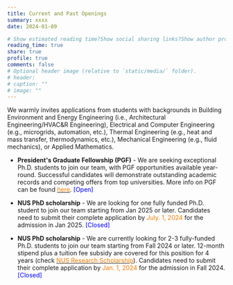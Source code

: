 ```yaml
---
title: Current and Past Openings
summary: xxxx
date: 2024-01-09

# Show estimated reading time?Show social sharing links?Show author profile?Show comments?
reading_time: true
share: true  
profile: true
comments: false
# Optional header image (relative to `static/media/` folder).
# header:  
# caption: ""  
# image: "" 
---
```

We warmly invites applications from students with backgrounds in Building Environment and Energy Engineering (i.e., Architectural Engineering/HVAC&R Engineering),  Electrical and Computer Engineering (e.g., microgrids, automation, etc.), Thermal Engineering (e.g., heat and mass transfer, thermodynamics, etc.), Mechanical Engineering (e.g., fluid mechanics), or Applied Mathematics. 

- **President's Graduate Fellowship (PGF)** - We are seeking exceptional Ph.D. students to join our team, with PGF opportunities available year-round. Successful candidates will demonstrate outstanding academic records and competing offers from top universities. More info on PGF can be found [<span style="color:#EF7C00">here</span>](https://nusgs.nus.edu.sg/scholarships/presidents-graduate-fellowship/). <span style="color:#0000FF">[Open]</span>

- **NUS PhD scholarship** - We are looking for one fully funded Ph.D. student to join our team starting from Jan 2025 or later. Candidates need to submit their complete application by <span style="color:#EF7C00">July. 1, 2024</span> for the admission in Jan 2025. <span style="color:#0000FF">[Closed]</span>

- **NUS PhD scholarship** - We are currently looking for 2-3 fully-funded Ph.D. students to join our team starting from Fall 2024 or later. 12-month stipend plus a tuition fee subsidy are covered for this position for 4 years (check [<span style="color:#EF7C00">NUS Research Scholarship</span>](https://nusgs.nus.edu.sg/scholarships-list/)). Candidates need to submit their complete application by <span style="color:#EF7C00">Jan. 1, 2024</span> for the admission in Fall 2024. <span style="color:#0000FF">[Closed]</span>
